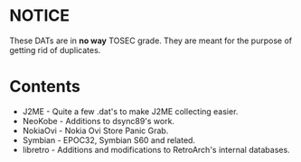 # NOTICE

These DATs are in **no way** TOSEC grade. They are meant for the purpose of getting rid of duplicates.

# Contents

* J2ME - Quite a few .dat's to make J2ME collecting easier.
* NeoKobe - Additions to dsync89's work.
* NokiaOvi - Nokia Ovi Store Panic Grab.
* Symbian - EPOC32, Symbian S60 and related.
* libretro - Additions and modifications to RetroArch's internal databases.
